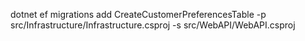 dotnet ef migrations add CreateCustomerPreferencesTable -p src/Infrastructure/Infrastructure.csproj -s src/WebAPI/WebAPI.csproj 